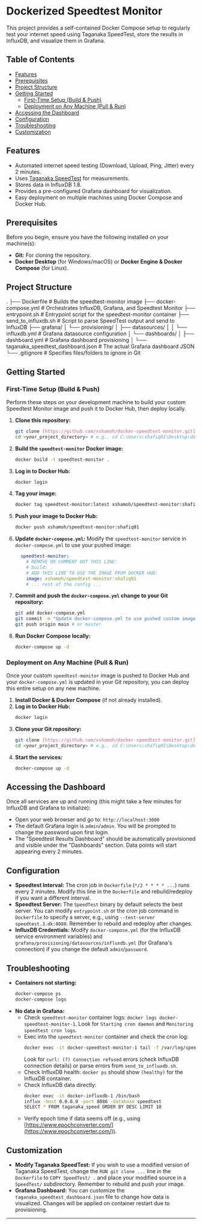 # Dockerized Speedtest Monitor

This project provides a self-contained Docker Compose setup to regularly test your internet speed using Taganaka SpeedTest, store the results in InfluxDB, and visualize them in Grafana.

## Table of Contents

-   [Features](#features)
-   [Prerequisites](#prerequisites)
-   [Project Structure](#project-structure)
-   [Getting Started](#getting-started)
    -   [First-Time Setup (Build & Push)](#first-time-setup-build--push)
    -   [Deployment on Any Machine (Pull & Run)](#deployment-on-any-machine-pull--run)
-   [Accessing the Dashboard](#accessing-the-dashboard)
-   [Configuration](#configuration)
-   [Troubleshooting](#troubleshooting)
-   [Customization](#customization)

## Features

* Automated internet speed testing (Download, Upload, Ping, Jitter) every 2 minutes.
* Uses [Taganaka SpeedTest](https://github.com/taganaka/SpeedTest) for measurements.
* Stores data in InfluxDB 1.8.
* Provides a pre-configured Grafana dashboard for visualization.
* Easy deployment on multiple machines using Docker Compose and Docker Hub.

## Prerequisites

Before you begin, ensure you have the following installed on your machine(s):

* **Git:** For cloning the repository.
* **Docker Desktop** (for Windows/macOS) or **Docker Engine & Docker Compose** (for Linux).

## Project Structure

.
├── Dockerfile                      # Builds the speedtest-monitor image
├── docker-compose.yml              # Orchestrates InfluxDB, Grafana, and Speedtest Monitor
├── entrypoint.sh                   # Entrypoint script for the speedtest-monitor container
├── send_to_influxdb.sh             # Script to parse SpeedTest output and send to InfluxDB
├── grafana/
│   └── provisioning/
│       ├── datasources/
│       │   └── influxdb.yml        # Grafana datasource configuration
│       └── dashboards/
│           ├── dashboard.yml       # Grafana dashboard provisioning
│           └── taganaka_speedtest_dashboard.json # The actual Grafana dashboard JSON
└── .gitignore                      # Specifies files/folders to ignore in Git

## Getting Started

### First-Time Setup (Build & Push)

Perform these steps on your development machine to build your custom Speedtest Monitor image and push it to Docker Hub, then deploy locally.

1.  **Clone this repository:**
    ```bash
    git clone [https://github.com/xshamoh/docker-speedtest-monitor.git](https://github.com/xshamoh/docker-speedtest-monitor.git)
    cd <your_project_directory> # e.g., cd C:\Users\shafiq01\Desktop\docker
    ```
2.  **Build the `speedtest-monitor` Docker image:**
    ```bash
    docker build -t speedtest-monitor .
    ```
3.  **Log in to Docker Hub:**
    ```bash
    docker login
    ```
4.  **Tag your image:**
    ```bash
    docker tag speedtest-monitor:latest xshamoh/speedtest-monitor:shafiq01
    ```
5.  **Push your image to Docker Hub:**
    ```bash
    docker push xshamoh/speedtest-monitor:shafiq01
    ```
6.  **Update `docker-compose.yml`:**
    Modify the `speedtest-monitor` service in `docker-compose.yml` to use your pushed image:
    ```yaml
      speedtest-monitor:
        # REMOVE OR COMMENT OUT THIS LINE:
        # build: .
        # ADD THIS LINE TO USE THE IMAGE FROM DOCKER HUB:
        image: xshamoh/speedtest-monitor:shafiq01
        # ... rest of the config ...
    ```
7.  **Commit and push the `docker-compose.yml` change to your Git repository:**
    ```bash
    git add docker-compose.yml
    git commit -m "Update docker-compose.yml to use pushed custom image"
    git push origin main # or master
    ```
8.  **Run Docker Compose locally:**
    ```bash
    docker-compose up -d
    ```

### Deployment on Any Machine (Pull & Run)

Once your custom `speedtest-monitor` image is pushed to Docker Hub and your `docker-compose.yml` is updated in your Git repository, you can deploy this entire setup on any new machine.

1.  **Install Docker & Docker Compose** (if not already installed).
2.  **Log in to Docker Hub:**
    ```bash
    docker login
    ```
3.  **Clone your Git repository:**
    ```bash
    git clone [https://github.com/xshamoh/docker-speedtest-monitor.git](https://github.com/xshamoh/docker-speedtest-monitor.git)
    cd <your_project_directory> # e.g., cd C:\Users\shafiq01\Desktop\docker
    ```
4.  **Start the services:**
    ```bash
    docker-compose up -d
    ```

## Accessing the Dashboard

Once all services are up and running (this might take a few minutes for InfluxDB and Grafana to initialize):

* Open your web browser and go to: `http://localhost:3000`
* The default Grafana login is `admin`/`admin`. You will be prompted to change the password upon first login.
* The "Speedtest Results Dashboard" should be automatically provisioned and visible under the "Dashboards" section. Data points will start appearing every 2 minutes.

## Configuration

* **Speedtest Interval:** The cron job in `Dockerfile` (`*/2 * * * * ...`) runs every 2 minutes. Modify this line in the `Dockerfile` and rebuild/redeploy if you want a different interval.
* **Speedtest Server:** The `SpeedTest` binary by default selects the best server. You can modify `entrypoint.sh` or the cron job command in `Dockerfile` to specify a server, e.g., using `--test-server speedtest.3.dk:8080`. Remember to rebuild and redeploy after changes.
* **InfluxDB Credentials:** Modify `docker-compose.yml` (for the InfluxDB service environment variables) and `grafana/provisioning/datasources/influxdb.yml` (for Grafana's connection) if you change the default `admin`/`password`.

## Troubleshooting

* **Containers not starting:**
    ```bash
    docker-compose ps
    docker-compose logs
    ```
* **No data in Grafana:**
    * Check `speedtest-monitor` container logs: `docker logs docker-speedtest-monitor-1`. Look for `Starting cron daemon` and `Monitoring speedtest cron logs`.
    * Exec into the `speedtest-monitor` container and check the cron log:
        ```bash
        docker exec -it docker-speedtest-monitor-1 tail -f /var/log/speedtest_cron.log
        ```
        Look for `curl: (7) Connection refused` errors (check InfluxDB connection details) or parse errors from `send_to_influxdb.sh`.
    * Check InfluxDB health: `docker ps` should show `(healthy)` for the InfluxDB container.
    * Check InfluxDB data directly:
        ```bash
        docker exec -it docker-influxdb-1 /bin/bash
        influx -host 0.0.0.0 -port 8086 -database speedtest
        SELECT * FROM taganaka_speed ORDER BY DESC LIMIT 10
        ```
    * Verify epoch time if data seems off (e.g., using [https://www.epochconverter.com/](https://www.epochconverter.com/)).

## Customization

* **Modify Taganaka SpeedTest:** If you wish to use a modified version of Taganaka SpeedTest, change the `RUN git clone ...` line in the `Dockerfile` to `COPY SpeedTest/ .` and place your modified source in a `SpeedTest/` subdirectory. Remember to rebuild and push your image.
* **Grafana Dashboard:** You can customize the `taganaka_speedtest_dashboard.json` file to change how data is visualized. Changes will be applied on container restart due to provisioning.

---